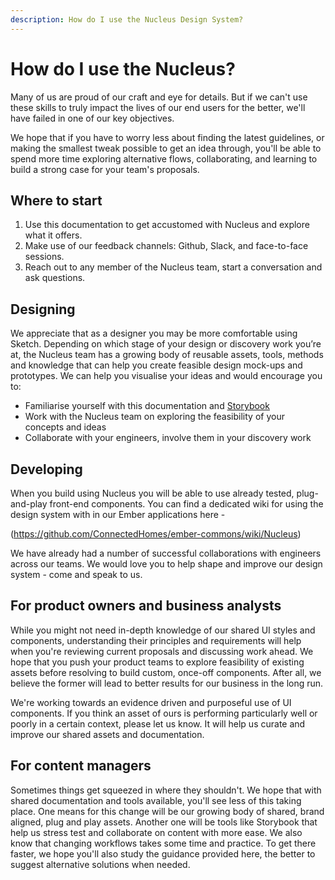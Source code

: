 ```yaml
---
description: How do I use the Nucleus Design System?
---
```


# How do I use the Nucleus?

Many of us are proud of our craft and eye for details. But if we can't use these skills to truly impact the lives of our end users for the better, we'll have failed in one of our key objectives.  

We hope that if you have to worry less about finding the latest guidelines, or making the smallest tweak possible to get an idea through, you'll be able to spend more time exploring alternative flows, collaborating, and learning to build a strong case for your team's proposals.

## Where to start

1. Use this documentation to get accustomed with Nucleus and explore what it offers.
2. Make use of our feedback channels: Github, Slack, and face-to-face sessions.
3. Reach out to any member of the Nucleus team, start a conversation and ask questions.

## Designing

We appreciate that as a designer you may be more comfortable using Sketch. Depending on which stage of your design or discovery work you’re at, the Nucleus team has a growing body of reusable assets, tools, methods and knowledge that can help you create feasible design mock-ups and prototypes. We can help you visualise your ideas and would encourage you to:

* Familiarise yourself with this documentation and [Storybook](https://library.britishgas.design/)
* Work with the Nucleus team on exploring the feasibility of your concepts and ideas
* Collaborate with your engineers, involve them in your discovery work

## Developing

When you build using Nucleus you will be able to use already tested, plug-and-play front-end components. You can find a dedicated wiki for using the design system with in our Ember applications here - 

(https://github.com/ConnectedHomes/ember-commons/wiki/Nucleus)

We have already had a number of successful collaborations with engineers across our teams. We would love you to help shape and improve our design system - come and speak to us.

## For product owners and business analysts

While you might not need in-depth knowledge of our shared UI styles and components, understanding their principles and requirements will help when you're reviewing current proposals and discussing work ahead. We hope that you push your product teams to explore feasibility of existing assets before resolving to build custom, once-off components. After all, we believe the former will lead to better results for our business in the long run. 

We're working towards an evidence driven and purposeful use of UI components. If you think an asset of ours is performing particularly well or poorly in a certain context, please let us know. It will help us curate and improve our shared assets and documentation.

## For content managers

Sometimes things get squeezed in where they shouldn't. We hope that with shared documentation and tools available, you'll see less of this taking place. One means for this change will be our growing body of shared, brand aligned, plug and play assets. Another one will be tools like Storybook that help us stress test and collaborate on content with more ease. We also know that changing workflows takes some time and practice. To get there faster, we hope you'll also study the guidance provided here, the better to suggest alternative solutions when needed.
